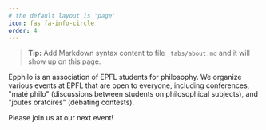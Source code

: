```yaml
---
# the default layout is 'page'
icon: fas fa-info-circle
order: 4
---
```


> **Tip:** Add Markdown syntax content to file `_tabs/about.md` and it will show up on this page.

Epphilo is an association of EPFL students for philosophy. We organize various events at EPFL that are open to everyone, including conferences, "maté philo" (discussions between students on philosophical subjects), and "joutes oratoires" (debating contests).

Please join us at our next event!